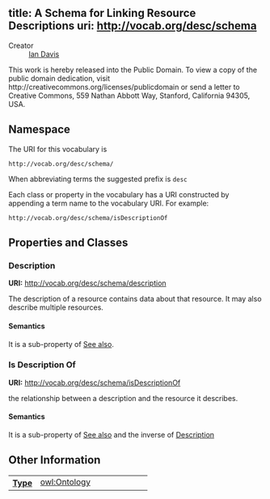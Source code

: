 title: A Schema for Linking Resource Descriptions
uri: http://vocab.org/desc/schema
----
<dl class="doc-info"><dt>Creator</dt><dd><div class="res"><a href="http://iandavis.com/id/me" class="uri">Ian Davis</a></div></dd></dl><p>This work is hereby released into the Public Domain. To view a copy of the public domain dedication, visit http://creativecommons.org/licenses/publicdomain or send a letter to Creative Commons, 559 Nathan Abbott Way, Stanford, California 94305, USA.<p>
<h2 id="sec-namespace">Namespace</h2>
<p>The URI for this vocabulary is</p><pre><code>http://vocab.org/desc/schema/</code></pre>
<p>When abbreviating terms the suggested prefix is <code>desc</code></p>
<p>Each class or property in the vocabulary has a URI constructed by appending a term name to the vocabulary URI. For example:</p><pre><code>http://vocab.org/desc/schema/isDescriptionOf</code></pre>

<h2 id="sec-terms">Properties and Classes</h2>

<h3 id="description">Description</h3>
<p class="termuri"><strong>URI:</strong> <a href="http://vocab.org/desc/schema/description" class="uri">http://vocab.org/desc/schema/description</a></p><p class="terminfo">The description of a resource contains data about that resource. It may also describe multiple resources.</p>
<h4>Semantics</h4>
<p class="termsemantics">It is a sub-property of <a href="http://www.w3.org/2000/01/rdf-schema#seeAlso" class="uri">See also</a>. </p>
<h3 id="isDescriptionOf">Is Description Of</h3>
<p class="termuri"><strong>URI:</strong> <a href="http://vocab.org/desc/schema/isDescriptionOf" class="uri">http://vocab.org/desc/schema/isDescriptionOf</a></p><p class="terminfo">the relationship between a description and the resource it describes.</p>
<h4>Semantics</h4>
<p class="termsemantics">It is a sub-property of <a href="http://www.w3.org/2000/01/rdf-schema#seeAlso" class="uri">See also</a> and the inverse of <a href="http://vocab.org/desc/schema/description" class="uri">Description</a></p>
<h2 id="sec-examples">Other Information</h2>
<table width="100%"><tr><th valign="top" class="odd"><div class="label"><a href="http://www.w3.org/1999/02/22-rdf-syntax-ns#type" class="uri">Type</a></div></th><td valign="top" width="80%" class="odd"><div class="res"><a href="http://www.w3.org/2002/07/owl#Ontology" class="uri">owl:Ontology</a></div></td></tr>
</table>
